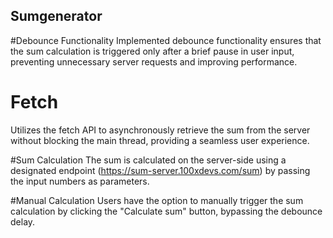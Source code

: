 ## Sumgenerator

#Debounce Functionality
Implemented debounce functionality ensures that the sum calculation is triggered only after a brief pause in user input, preventing unnecessary server requests and improving performance.

# Fetch
Utilizes the fetch API to asynchronously retrieve the sum from the server without blocking the main thread, providing a seamless user experience.

#Sum Calculation
The sum is calculated on the server-side using a designated endpoint (https://sum-server.100xdevs.com/sum) by passing the input numbers as parameters.

#Manual Calculation
Users have the option to manually trigger the sum calculation by clicking the "Calculate sum" button, bypassing the debounce delay.
